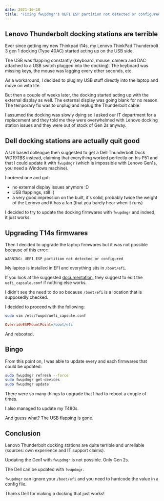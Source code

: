 ```yaml
---
date: 2021-10-10
title: "Fixing fwupdmgr's UEFI ESP partition not detected or configured on Fedora 34"
---
```


## Lenovo Thunderbolt docking stations are terrible

Ever since getting my new Thinkpad t14s, my Lenovo ThinkPad Thunderbolt 3 gen 1 docking (Type 40AC) started acting up on the USB side.

The USB was flapping constantly (keyboard, mouse, camera and DAC attached to a USB switch plugged into the docking). The keyboard was missing keys, the mouse was lagging every other seconds, etc.

As a workaround, I decided to plug my USB stuff directly into the laptop and move on with life.

But then a couple of weeks later, the docking started acting up with the external display as well. The external display was going blank for no reason. The temporary fix was to unplug and replug the Thunderbolt cable.

I assumed the docking was slowly dying so I asked our IT department for a replacement and they told me they were overwhelmed with Lenovo docking station issues and they were out of stock of Gen 2s anyway.

## Dell docking stations are actually quit good

A US based colleague then suggested to get a Dell Thunderbolt Dock WD19TBS instead, claiming that everything worked perfectly on his P51 and that I could update it with `fwupdmgr` (which is impossible with Lenovo Gen1s, you need a Windows machine).

I ordered one and got:

- no external display issues anymore :D
- USB flappings, still :(
- a very good impression on the built, it's solid, probably twice the weight of the Lenovo and it has a fan (that you barely hear when it runs)

I decided to try to update the docking firmwares with `fwupdmgr` and indeed, it just works.

## Upgrading T14s firmwares

Then I decided to upgrade the laptop firmwares but it was not possible because of this error:

```
WARNING: UEFI ESP partition not detected or configured
```

My laptop is installed in EFI and everything sits in `/boot/efi`.

If you look at the suggested [documentation](https://github.com/fwupd/fwupd/wiki/PluginFlag:esp-not-found), they suggest to edit the `uefi_capsule.conf` if nothing else works.

I didn't see the need to do so because `/boot/efi` is a location that is supposedly checked.

I decided to proceed with the following:

```bash
sudo vim /etc/fwupd/uefi_capsule.conf
```

```ini
OverrideESPMountPoint=/boot/efi
```

And rebooted.

## Bingo

From this point on, I was able to update every and each firmwares that could be updated:

```bash
sudo fwupdmgr refresh --force
sudo fwupdmgr get-devices
sudo fwupdmgr update
```

There were so many things to upgrade that I had to reboot a couple of times.

I also managed to update my T480s.

And guess what? The USB flapping is gone.

## Conclusion

Lenovo Thunderbolt docking stations are quite terrible and unreliable (sources: own experience and IT support claims).

Updating the Gen1 with `fwupdmgr` is not possible. Only Gen 2s.

The Dell can be updated with `fwupdmgr`.

`fwupdmgr` can ignore your `/boot/efi` and you need to hardcode the value in a config file.

Thanks Dell for making a docking that just works!